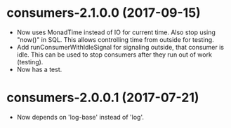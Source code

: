 # consumers-2.1.0.0 (2017-09-15)
* Now uses MonadTime instead of IO for current time. Also stop using "now()"
  in SQL. This allows controlling time from outside for testing.
* Add runConsumerWithIdleSignal for signaling outside, that consumer is
  idle. This can be used to stop consumers after they run out of work (testing).
* Now has a test.

# consumers-2.0.0.1 (2017-07-21)
* Now depends on 'log-base' instead of 'log'.
